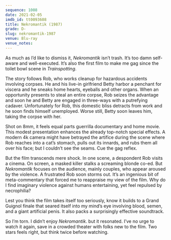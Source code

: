 ```yaml
---
sequence: 1008
date: 2021-02-05
imdb_id: tt0093608
title: Nekromantik (1987)
grade: D-
slug: nekromantik-1987
venue: Blu-ray
venue_notes:
---
```


As much as I’d like to dismiss it, _Nekromantik_ isn’t trash. It’s too damn self-aware and well-executed. It’s also the first film to make me gag since the toilet bowl scene in <span data-imdb-id="tt0117951">_Trainspotting_</span>.

<!-- end -->

The story follows Rob, who works cleanup for hazardous accidents involving corpses. He and his live-in girlfriend Betty harbor a penchant for viscera and he sneaks home hearts, eyeballs and other organs. When an opportunity presents to steal an entire corpse, Rob seizes the advantage and soon he and Betty are engaged in three-ways with a putrefying cadaver. Unfortunately for Rob, this domestic bliss detracts from work and he soon finds himself unemployed. Worse still, Betty soon leaves him, taking the corpse with her.

Shot on 8mm, it feels equal parts guerrilla documentary and home movie. This modest presentation enhances the already top-notch special effects. A modern 4k camera might have betrayed the artifice during the scene where Rob reaches into a cat’s stomach, pulls out its innards, and rubs them all over his face; but I couldn’t see the seams. Cue the gag reflex.

But the film transcends mere shock. In one scene, a despondent Rob visits a cinema. On screen, a masked killer stalks a screaming blonde co-ed. But _Nekromantik_ focuses on the audience, mainly couples, who appear aroused by the violence. A frustrated Rob soon storms out. It’s an ingenious bit of meta-commentary that forced me to reappraise my view of the film. Why do I find imaginary violence against humans entertaining, yet feel repulsed by necrophilia?

Lest you think the film takes itself too seriously, know it builds to a Grand Guignol finale that seared itself into my mind’s eye involving blood, semen, and a giant artificial penis. It also packs a surprisingly effective soundtrack.

So I’m torn. I didn’t enjoy _Nekromantik_. but it resonated. I’ve no urge to watch it again, save in a crowded theater with folks new to the film. Two stars feels right, but think twice before watching.
